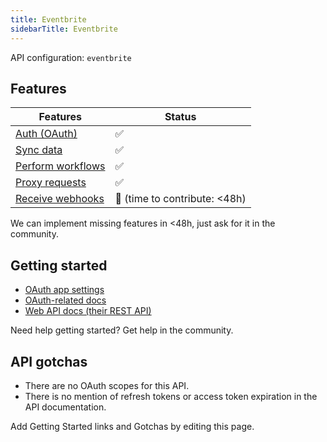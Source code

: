 ```yaml
---
title: Eventbrite
sidebarTitle: Eventbrite
---
```


API configuration: `eventbrite`

## Features

| Features | Status |
| - | - |
| [Auth (OAuth)](https://terapi.gitbook.io/terapi-api-explorer/integrate/guides/authorize-an-api) | ✅ |
| [Sync data](https://terapi.gitbook.io/terapi-api-explorer/integrate/guides/sync-data-from-an-api) | ✅ |
| [Perform workflows](https://terapi.gitbook.io/terapi-api-explorer/integrate/guides/perform-workflows-with-an-api) | ✅ |
| [Proxy requests](https://terapi.gitbook.io/terapi-api-explorer/integrate/guides/proxy-requests-to-an-api) | ✅ |
| [Receive webhooks](https://terapi.gitbook.io/terapi-api-explorer/integrate/guides/receive-webhooks-from-an-api) | 🚫 (time to contribute: &lt;48h) |

We can implement missing features in &lt;48h, just ask for it in the community.

## Getting started

-   [OAuth app settings](https://www.eventbrite.com/account-settings/apps)
-   [OAuth-related docs](https://www.eventbrite.com/platform/api#/introduction/authentication)
-   [Web API docs (their REST API)](https://www.eventbrite.com/platform/api)

Need help getting started? Get help in the community.

## API gotchas

- There are no OAuth scopes for this API.
- There is no mention of refresh tokens or access token expiration in the API documentation.

Add Getting Started links and Gotchas by editing this page.

